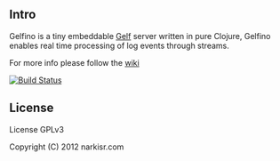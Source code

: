 
## Intro 

Gelfino is a tiny embeddable [Gelf](https://github.com/Graylog2/graylog2-docs/wiki/GELF) server written in pure Clojure, Gelfino enables real time processing of log events through streams.

For more info please follow the [wiki](https://github.com/narkisr/gelfino/wiki)

[![Build Status](https://secure.travis-ci.org/narkisr/gelfino.png)](http://travis-ci.org/narkisr/gelfino)

## License

License GPLv3

Copyright (C) 2012 narkisr.com


